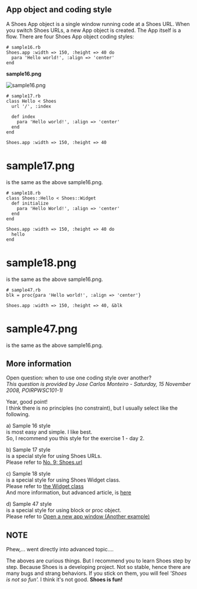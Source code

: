 App object and coding style
---------------------------

A Shoes App object is a single window running code at a Shoes URL. When you switch Shoes URLs, a new App object is created. The App itself is a flow. There are four Shoes App object coding styles:

	# sample16.rb
	Shoes.app :width => 150, :height => 40 do
	  para 'Hello world!', :align => 'center'
	end
	  

**sample16.png**

![sample16.png](http://github.com/ashbb/shoes_tutorial_html/tree/master%2Fimages%2Fsample16.png?raw=true)


	# sample17.rb
	class Hello < Shoes
	  url '/', :index
	  
	  def index
	    para 'Hello world!', :align => 'center'
	  end
	end
	
	Shoes.app :width => 150, :height => 40 

 # sample17.png
is the same as the above sample16.png.


	# sample18.rb
	class Shoes::Hello < Shoes::Widget
	  def initialize
	    para 'Hello World!', :align => 'center'
	  end
	end
	
	Shoes.app :width => 150, :height => 40 do
	  hello
	end

 # sample18.png
is the same as the above sample16.png.


	# sample47.rb
	blk = proc{para 'Hello world!', :align => 'center'}
	
	Shoes.app :width => 150, :height => 40, &blk

 # sample47.png
is the same as the above sample16.png.


More information
----------------
Open question: when to use one coding style over another? <br>
*This question is provided by Jose Carlos Monteiro - Saturday, 15 November 2008, POIRPWSC101-1I*

Year, good point! <br>
I think there is no principles (no constraint), but I usually select like the following.

a) Sample 16 style <br>
is most easy and simple. I like best. <br>
So, I recommend you this style for the exercise 1 - day 2.

b) Sample 17 style <br>
is a special style for using Shoes URLs. <br>
Please refer to [No. 9: Shoes.url](http://github.com/ashbb/shoes_tutorial_html/tree/master/mdowns/00409_No.9_Shoes.url.mdown)

c) Sample 18 style <br>
is a special style for using Shoes Widget class. <br>
Please refer to [the Widget class](http://github.com/ashbb/shoes_tutorial_html/tree/master/mdowns/00508_the_Widget_class.mdown) <br>
And more information, but advanced article, is [here](http://github.com/ashbb/shoes_tutorial_html/tree/master/mdowns/00900_Appendix.mdown)

d) Sample 47 style <br>
is a special style for using block or proc object. <br>
Please refer to [Open a new app window (Another example)](http://github.com/ashbb/shoes_tutorial_html/tree/master/mdowns/00530_Open_a_new_app_window.mdown)

NOTE
----
Phew,... went directly into advanced topic....

The aboves are curious things. But I recommend you to learn Shoes step by step.
Because Shoes is a developing project. Not so stable, hence there are many bugs and strang behaviors. If you stick on them, you will feel _'Shoes is not so fun'._ I think it's not good.
__Shoes is fun!__



